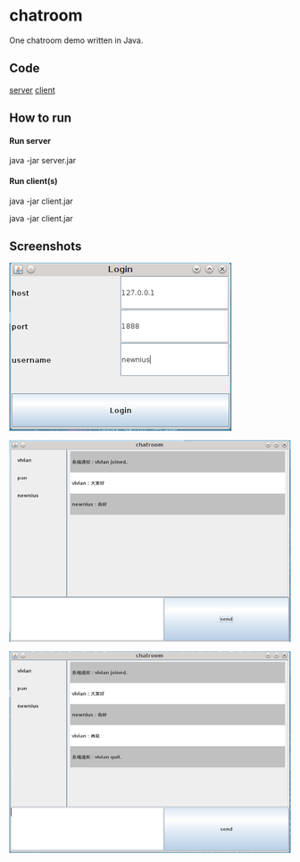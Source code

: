 # chatroom

One chatroom demo written in Java.


## Code

[server](tree/server)
[client](tree/client)

## How to run

#### Run server
java -jar server.jar

#### Run client(s)
java -jar client.jar

java -jar client.jar


## Screenshots

![figure-1](figures/figure-1.png)

![figure-2](figures/figure-2.png)

![figure-3](figures/figure-3.png)


